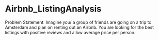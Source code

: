 # Airbnb_ListingAnalysis
Problem Statement: Imagine you/ a group of friends are going on a trip to Amsterdam and plan on renting out an Airbnb. You are looking for the best listings with positive reviews and a low average price per person.
